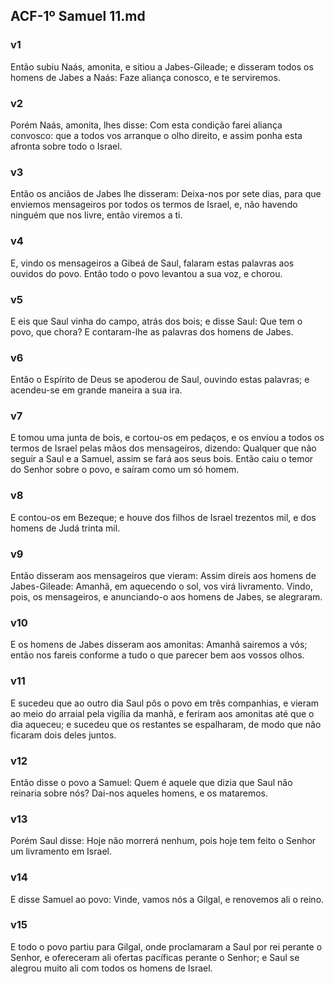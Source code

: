 ## ACF-1º Samuel 11.md
### v1
 Então subiu Naás, amonita, e sitiou a Jabes-Gileade; e disseram todos os homens de Jabes a Naás: Faze aliança conosco, e te serviremos.
### v2
 Porém Naás, amonita, lhes disse: Com esta condição farei aliança convosco: que a todos vos arranque o olho direito, e assim ponha esta afronta sobre todo o Israel.
### v3
 Então os anciãos de Jabes lhe disseram: Deixa-nos por sete dias, para que enviemos mensageiros por todos os termos de Israel, e, não havendo ninguém que nos livre, então viremos a ti.
### v4
 E, vindo os mensageiros a Gibeá de Saul, falaram estas palavras aos ouvidos do povo. Então todo o povo levantou a sua voz, e chorou.
### v5
 E eis que Saul vinha do campo, atrás dos bois; e disse Saul: Que tem o povo, que chora? E contaram-lhe as palavras dos homens de Jabes.
### v6
 Então o Espírito de Deus se apoderou de Saul, ouvindo estas palavras; e acendeu-se em grande maneira a sua ira.
### v7
 E tomou uma junta de bois, e cortou-os em pedaços, e os enviou a todos os termos de Israel pelas mãos dos mensageiros, dizendo: Qualquer que não seguir a Saul e a Samuel, assim se fará aos seus bois. Então caiu o temor do Senhor sobre o povo, e saíram como um só homem.
### v8
 E contou-os em Bezeque; e houve dos filhos de Israel trezentos mil, e dos homens de Judá trinta mil.
### v9
 Então disseram aos mensageiros que vieram: Assim direis aos homens de Jabes-Gileade: Amanhã, em aquecendo o sol, vos virá livramento. Vindo, pois, os mensageiros, e anunciando-o aos homens de Jabes, se alegraram.
### v10
 E os homens de Jabes disseram aos amonitas: Amanhã sairemos a vós; então nos fareis conforme a tudo o que parecer bem aos vossos olhos.
### v11
 E sucedeu que ao outro dia Saul pôs o povo em três companhias, e vieram ao meio do arraial pela vigília da manhã, e feriram aos amonitas até que o dia aqueceu; e sucedeu que os restantes se espalharam, de modo que não ficaram dois deles juntos.
### v12
 Então disse o povo a Samuel: Quem é aquele que dizia que Saul não reinaria sobre nós? Dai-nos aqueles homens, e os mataremos.
### v13
 Porém Saul disse: Hoje não morrerá nenhum, pois hoje tem feito o Senhor um livramento em Israel.
### v14
 E disse Samuel ao povo: Vinde, vamos nós a Gilgal, e renovemos ali o reino.
### v15
 E todo o povo partiu para Gilgal, onde proclamaram a Saul por rei perante o Senhor, e ofereceram ali ofertas pacíficas perante o Senhor; e Saul se alegrou muito ali com todos os homens de Israel.
